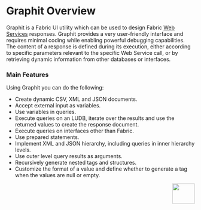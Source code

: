 # Graphit Overview

Graphit is a Fabric UI utility which can be used to design Fabric [Web Services](/articles/15_web_services_and_graphit/01_web_services_overview.md) responses. 
Graphit provides a very user-friendly interface and requires minimal coding while enabling powerful debugging capabilities. The content of a response is defined during its execution, either according to specific parameters relevant to the specific Web Service call, or by retrieving dynamic information from other databases or interfaces.

### Main Features
Using Graphit you can do the following:
- Create dynamic CSV, XML and JSON documents. 
- Accept external input as variables. 
- Use variables in queries.
- Execute queries on an LUDB, iterate over the results and use the returned values to create the response document.
- Execute queries on interfaces other than Fabric.
- Use prepared statements.
- Implement XML and JSON hierarchy, including queries in inner hierarchy levels. 
- Use outer level query results as arguments. 
- Recursively generate nested tags and structures.
- Customize the format of a value and define whether to generate a tag when the values are null or empty.
 



[<img align="right" width="60" height="54" src="/articles/images/Next.png">](/articles/15_web_services_and_graphit/17_Graphit/02_create_and_edit_a_graphit_file.md)

